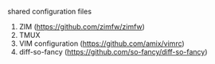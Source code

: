 shared configuration files

1) ZIM (https://github.com/zimfw/zimfw)
2) TMUX
3) VIM configuration (https://github.com/amix/vimrc)
4) diff-so-fancy (https://github.com/so-fancy/diff-so-fancy)
